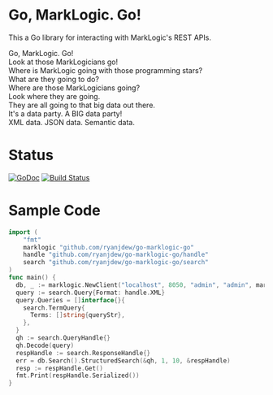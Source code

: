 Go, MarkLogic. Go!
=========

This a Go library for interacting with MarkLogic's REST APIs.

Go, MarkLogic. Go!  
Look at those MarkLogicians go!  
Where is MarkLogic going with those programming stars?  
What are they going to do?  
Where are those MarkLogicians going?  
Look where they are going.  
They are all going to that big data out there.  
It's a data party. A BIG data party!  
XML data. JSON data. Semantic data.  

Status
=========
[![GoDoc](https://godoc.org/github.com/ryanjdew/go-marklogic-go?status.svg)](https://godoc.org/github.com/ryanjdew/go-marklogic-go) [![Build Status](https://drone.io/github.com/ryanjdew/go-marklogic-go/status.png)](https://drone.io/github.com/ryanjdew/go-marklogic-go/latest)

Sample Code
=========

```go
import (
	"fmt"
	marklogic "github.com/ryanjdew/go-marklogic-go"
	handle "github.com/ryanjdew/go-marklogic-go/handle"
	search "github.com/ryanjdew/go-marklogic-go/search"
)
func main() {
  db, _ := marklogic.NewClient("localhost", 8050, "admin", "admin", marklogic.DigestAuth)
  query := search.Query{Format: handle.XML}
  query.Queries = []interface{}{
    search.TermQuery{
      Terms: []string{queryStr},
    },
  }
  qh := search.QueryHandle{}
  qh.Decode(query)
  respHandle := search.ResponseHandle{}
  err = db.Search().StructuredSearch(&qh, 1, 10, &respHandle)
  resp := respHandle.Get()
  fmt.Print(respHandle.Serialized())
}
```
